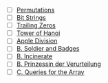 - [ ] [Permutations](https://cses.fi/problemset/task/1070)
- [ ] [Bit Strings](https://cses.fi/problemset/task/1617)
- [ ] [Trailing Zeros](https://cses.fi/problemset/task/1618)
- [ ] [Tower of Hanoi](https://cses.fi/problemset/task/2165)
- [ ] [Apple Division](https://cses.fi/problemset/task/1623)
- [ ] [B. Soldier and Badges](https://codeforces.com/contest/546/problem/B)
- [ ] [B. Incinerate](https://codeforces.com/contest/1763/problem/B)
- [ ] [B. Prinzessin der Verurteilung](https://codeforces.com/contest/1536/problem/B)
- [ ] [C. Queries for the Array](https://codeforces.com/contest/1861/problem/C)
